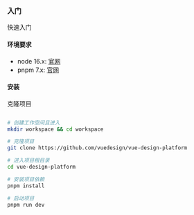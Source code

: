 ### 入门

快速入门

#### 环境要求

- node 16.x: [官网](https://nodejs.org/en/)
- pnpm 7.x: [官网](https://pnpm.io/)


#### 安装

克隆项目
```bash

# 创建工作空间且进入
mkdir workspace && cd workspace

# 克隆项目
git clone https://github.com/vuedesign/vue-design-platform

# 进入项目根目录
cd vue-design-platform

# 安装项目依赖
pnpm install

# 启动项目
pnpm run dev
```
